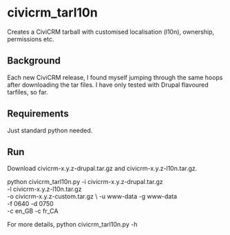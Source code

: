 civicrm_tarl10n
===============

Creates a CiviCRM tarball with customised localisation (l10n), ownership, permissions etc.

Background
----------

Each new CiviCRM release, I found myself jumping through the same hoops after downloading the tar files.  I have only tested with Drupal flavoured tarfiles, so far.


Requirements
------------
Just standard python needed.


Run
---
Download civicrm-x.y.z-drupal.tar.gz and civicrm-x.y.z-l10n.tar.gz.

python civicrm_tarl10n.py -i civicrm-x.y.z-drupal.tar.gz \
                          -l civicrm-x.y.z-l10n.tar.gz   \
                          -o civicrm-x.y.z-custom.tar.gz \ 
                          -u www-data -g www-data        \
                          -f 0640 -d 0750                \
                          -c en_GB -c fr_CA

For more details, python civicrm_tarl10n.py -h
